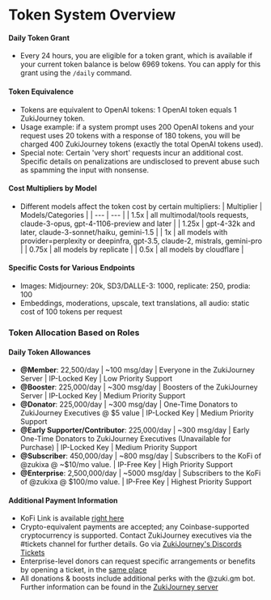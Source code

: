 # Token System Overview

#### Daily Token Grant

- Every 24 hours, you are eligible for a token grant, which is available if your current token balance is below 6969 tokens. You can apply for this grant using the `/daily` command.

#### Token Equivalence

- Tokens are equivalent to OpenAI tokens: 1 OpenAI token equals 1 ZukiJourney token.
- Usage example: if a system prompt uses 200 OpenAI tokens and your request uses 20 tokens with a response of 180 tokens, you will be charged 400 ZukiJourney tokens (exactly the total OpenAI tokens used).
- Special note: Certain 'very short' requests incur an additional cost. Specific details on penalizations are undisclosed to prevent abuse such as spamming the input with nonsense.

#### Cost Multipliers by Model

- Different models affect the token cost by certain multipliers:
  | Multiplier | Models/Categories |
  | --- | --- |
  | 1.5x | all multimodal/tools requests, claude-3-opus, gpt-4-1106-preview and later |
  | 1.25x | gpt-4-32k and later, claude-3-sonnet/haiku, gemini-1.5 |
  | 1x | all models with provider=perplexity or deepinfra, gpt-3.5, claude-2, mistrals, gemini-pro |
  | 0.75x | all models by replicate |
  | 0.5x | all models by cloudflare |

#### Specific Costs for Various Endpoints

- Images: Midjourney: 20k, SD3/DALLE-3: 1000, replicate: 250, prodia: 100
- Embeddings, moderations, upscale, text translations, all audio: static cost of 100 tokens per request

### Token Allocation Based on Roles

#### Daily Token Allowances

- **@Member**: 22,500/day | ~100 msg/day | Everyone in the ZukiJourney Server | IP-Locked Key | Low Priority Support
- **@Booster**: 225,000/day | ~300 msg/day | Boosters of the ZukiJourney Server | IP-Locked Key | Medium Priority Support
- **@Donator**: 225,000/day | ~300 msg/day | One-Time Donators to ZukiJourney Executives @ $5 value | IP-Locked Key | Medium Priority Support
- **@Early Supporter/Contributor**: 225,000/day | ~300 msg/day | Early One-Time Donators to ZukiJourney Executives (Unavailable for Purchase) | IP-Locked Key | Medium Priority Support
- **@Subscriber**: 450,000/day | ~800 msg/day | Subscribers to the KoFi of @zukixa @ ~$10/mo value. | IP-Free Key | High Priority Support
- **@Enterprise**: 2,500,000/day | ~5000 msg/day | Subscribers to the KoFi of @zukixa @ $100/mo value. | IP-Free Key | Highest Priority Support

#### Additional Payment Information

- KoFi Link is available [right here](https://ko-fi.com/zukixa)
- Crypto-equivalent payments are accepted; any Coinbase-supported cryptocurrency is supported. Contact ZukiJourney executives via the #tickets channel for further details. Go via [ZukiJourney's Discords Tickets](https://discord.com/channels/1090022628946886726/1099424338287014029/1099426357219438612)
- Enterprise-level donors can request specific arrangements or benefits by opening a ticket, in the [same place](https://discord.com/channels/1090022628946886726/1099424338287014029/1099426357219438612)
- All donations & boosts include additional perks with the @zuki.gm bot. Further information can be found in the [ZukiJourney server](https://discord.com/channels/1090022628946886726/1147595903537000539/1147600594316578926)

